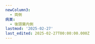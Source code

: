 ```yaml
---
newColumn3:
  - 両側
病巣:
  - 後頭葉内側
lastmod: '2025-02-27'
last_edited: 2025-02-27T00:00:00.000Z
---
```



